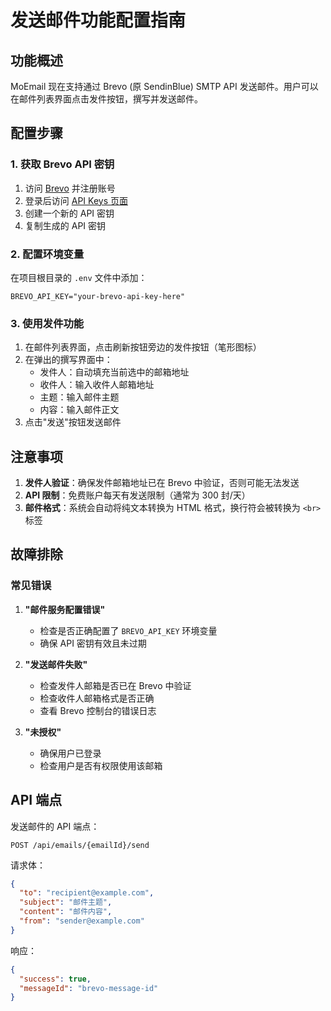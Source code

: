 # 发送邮件功能配置指南

## 功能概述

MoEmail 现在支持通过 Brevo (原 SendinBlue) SMTP API 发送邮件。用户可以在邮件列表界面点击发件按钮，撰写并发送邮件。

## 配置步骤

### 1. 获取 Brevo API 密钥

1. 访问 [Brevo](https://www.brevo.com/) 并注册账号
2. 登录后访问 [API Keys 页面](https://app.brevo.com/settings/keys/api)
3. 创建一个新的 API 密钥
4. 复制生成的 API 密钥

### 2. 配置环境变量

在项目根目录的 `.env` 文件中添加：

```env
BREVO_API_KEY="your-brevo-api-key-here"
```

### 3. 使用发件功能

1. 在邮件列表界面，点击刷新按钮旁边的发件按钮（笔形图标）
2. 在弹出的撰写界面中：
   - 发件人：自动填充当前选中的邮箱地址
   - 收件人：输入收件人邮箱地址
   - 主题：输入邮件主题
   - 内容：输入邮件正文
3. 点击"发送"按钮发送邮件

## 注意事项

1. **发件人验证**：确保发件邮箱地址已在 Brevo 中验证，否则可能无法发送
2. **API 限制**：免费账户每天有发送限制（通常为 300 封/天）
3. **邮件格式**：系统会自动将纯文本转换为 HTML 格式，换行符会被转换为 `<br>` 标签

## 故障排除

### 常见错误

1. **"邮件服务配置错误"**
   - 检查是否正确配置了 `BREVO_API_KEY` 环境变量
   - 确保 API 密钥有效且未过期

2. **"发送邮件失败"**
   - 检查发件人邮箱是否已在 Brevo 中验证
   - 检查收件人邮箱格式是否正确
   - 查看 Brevo 控制台的错误日志

3. **"未授权"**
   - 确保用户已登录
   - 检查用户是否有权限使用该邮箱

## API 端点

发送邮件的 API 端点：

```
POST /api/emails/{emailId}/send
```

请求体：
```json
{
  "to": "recipient@example.com",
  "subject": "邮件主题",
  "content": "邮件内容",
  "from": "sender@example.com"
}
```

响应：
```json
{
  "success": true,
  "messageId": "brevo-message-id"
}
``` 